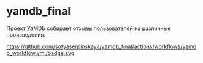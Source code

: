 # yamdb_final

Проект YaMDb собирает отзывы пользователей на различные произведения.

<https://github.com/sofyaserpinskaya/yamdb_final/actions/workflows/yamdb_workflow.yml/badge.svg>
